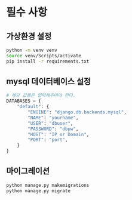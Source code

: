 # 필수 사항

## 가상환경 설정

```bash
python -m venv venv
source venv/Scripts/activate
pip install -r requirements.txt
```



## mysql 데이터베이스 설정

```python
# 해당 값들은 입력해주어야 한다.
DATABASES = {
    "default": {
        "ENGINE": "django.db.backends.mysql",
        "NAME": "yourname",
        "USER": "dbuser",
        "PASSWORD": "dbpw",
        "HOST": "IP or Domain",
        "PORT": "port",
    }
}
```



## 마이그레이션

```bash
python manage.py makemigrations
python manage.py migrate
```
